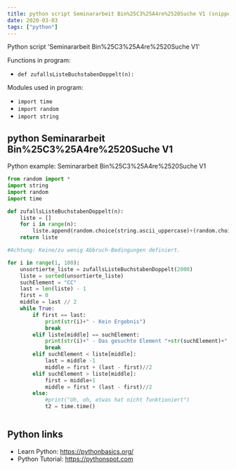 ```yaml
---
title: python script Seminararbeit Bin%25C3%25A4re%2520Suche V1 (snippet)
date: 2020-03-03
tags: ["python"]
---
```

Python script 'Seminararbeit Bin%25C3%25A4re%2520Suche V1'

Functions in program: 
* `def zufallsListeBuchstabenDoppelt(n):`

Modules used in program: 
* `import time`
* `import random`
* `import string`

## python Seminararbeit Bin%25C3%25A4re%2520Suche V1

Python example: Seminararbeit Bin%25C3%25A4re%2520Suche V1

```python
from random import *
import string
import random
import time

def zufallsListeBuchstabenDoppelt(n):
    liste = []
    for i in range(n):
        liste.append(random.choice(string.ascii_uppercase)+(random.choice(string.ascii_uppercase)))
    return liste

#Achtung: Keine/zu wenig Abbruch-Bedingungen definiert.

for i in range(1, 100):
    unsortierte_liste = zufallsListeBuchstabenDoppelt(2000)
    liste = sorted(unsortierte_liste)
    suchElement = "CC"
    last = len(liste) - 1
    first = 0
    middle = last // 2
    while True:
        if first == last:
            print(str(i)+" - Kein Ergebnis")
            break
        elif liste[middle] == suchElement:
            print(str(i)+" - Das gesuchte Element "+str(suchElement)+" befindet sich (unter anderem) an der Position "+str(middle))
            break
        elif suchElement < liste[middle]:
            last = middle -1
            middle = first + (last - first)//2
        elif suchElement > liste[middle]:
            first = middle+1
            middle = first + (last - first)//2
        else:
            #print("Uh, oh, etwas hat nicht funktioniert")
            t2 = time.time()



```

## Python links

- Learn Python: https://pythonbasics.org/
- Python Tutorial: https://pythonspot.com
